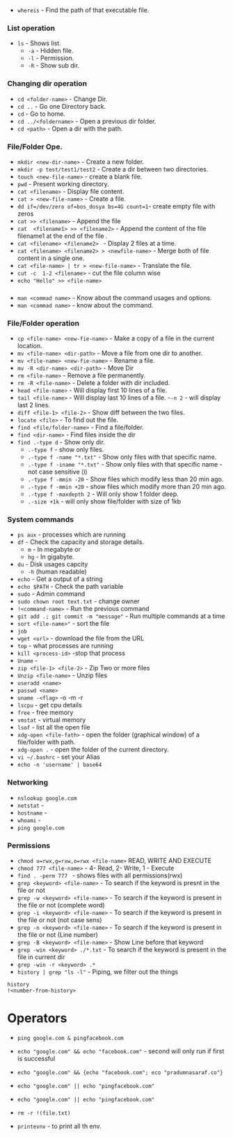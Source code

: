 - `whereis` - Find the path of that executable file.

### List operation
- `ls` - Shows list.
    - `-a` - Hidden file.
    - `-l` - Permission.
    - `-R` - Show sub dir.

### Changing dir operation
- `cd <folder-name>` - Change Dir.
- `cd ..` -   Go one Directory back.
- `cd` -    Go to home.
- `cd ../<foldername>` - Open a previous dir folder.
- `cd <path>` - Open a dir with the path.

### File/Folder Ope.
- `mkdir <new-dir-name>` - Create a new folder.
- `mkdir -p test/test1/test2` - Create a dir between two directories.
- `touch <new-file-name>` - create a blank file.
- `pwd` - Present working directory.
- `cat <filename>` - Display file content.
- `cat > <new-file-name>` - Create a file.
- `dd if=/dev/zero of=bos_dosya bs=4G count=1`- create empty file with zeros
- `cat >> <filename>` - Append the file
- `cat  <filename1> >> <filename2>` - Append the content of the file filename1 at the end of the file <filename2>.
- `cat <filename> <filename2> ` - Display 2 files at a time.
- `cat <filename> <filename2> > <newfile-name>` - Merge both of file content in a single one.
- `cat <file-name> | tr > <new-file-name>` - Translate the file.
- `cut -c  1-2 <filename>` - cut the file column wise
- `echo "Hello" >> <file-name>`

### 
- `man <commad name>` - Know about the command usages and options.
- `man <commad name>` - know about the command.

### File/Folder operation
- `cp <file-name> <new-fie-name>` - Make a copy of a file in the current location.
- `mv <file-name> <dir-path>` - Move a file from one dir to another.
- `mv <file-name> <new-fie-name>` - Rename a file.
- `mv -R <dir-name> <dir-path>` - Move Dir
- `rm <file-name>` - Remove a file permanently.
- `rm -R <file-name>` - Delete a folder with dir included.
- `head <file-name>` - Will display first 10 lines of a file.
- `tail <file-name>` - Will display last 10 lines of a file.
    -`-n 2` - will display last 2 lines.
- `diff <file-1> <file-2>` - Show diff between the two files.
- `locate <file>` - To find out the file.  
- `find <file/folder-name>` - Find a file/folder.
- `find <dir-name>` - Find files inside the dir
- `find .-type d` - Show only dir.
    - `.-type f` - show only files.
    - `.-type f -name "*.txt"` - Show only files with that specific name.
    - `.-type f -iname "*.txt"` - Show only files with that specific name - not case sensitive (i)
    - `.-type f -mmin -20` - Show files which modify less than 20 min ago.
    - `.-type f -mmin +20` - show files which modify more than 20 min ago.
    - `.-type f -maxdepth 2` - Will only show 1 folder deep.
    - `.-size +1k` - will only show file/folder with size of 1kb


### System commands
- `ps aux` - processes which are running
- `df` - Check the capacity and storage details.
    - `m` - In megabyte  or 
    - `hg` - In gigabyte.
- `du` - Disk usages capcity 
    - `-h` (human readable)
- `echo` - Get a output of a string
- `echo $PATH` - Check the path variable
- `sudo` - Admin command
- `sudo chown root text.txt` - change owner
- `!<command-name>` - Run the previous command
- `git add .; git commit -m "message"` - Run multiple commands at a time
- `sort <file-name>"` - sort the file
- `job`
- `wget <url>` - download the file from the URL
- `top` - what processes are running
- `kill <process-id>` -stop that process
- `Uname` -
- `zip <file-1> <file-2>` - Zip Two or more files
- `Unzip <file-name>` - Unzip files
- `useradd <name>`
- `passwd <name>`
- `uname -<flag>` -o -m -r
- `lscpu` - get cpu details
- `free` - free memory 
- `vmstat` - virtual memory
- `lsof` - list all the open file
- `xdg-open <file-fath>` - open the folder (graphical window) of a file/folder with path.
- `xdg-open .` - open the folder of the current directory.
- `vi ~/.bashrc` - set your Alias
- `echo -n 'username' | base64` 

### Networking
- `nslookup google.com` 
- `netstat` - 
- `hostname` - 
- `whoami` - 
- `ping google.com`


### Permissions
- `chmod u=rwx,g=rxw,o=rwx <file-name>` READ, WRITE AND EXECUTE
- `chmod 777 <file-name>` - 4- Read, 2- Write, 1 - Execute
- `find . -perm 777 ` - shows files with all permissions(rwx)
- `grep <keyword> <file-name>` - To search if the keyword is presnt in the file or not
- `grep -w <keyword> <file-name>` - To search if the keyword is present in the file or not (complete word)
- `grep -i <keyword> <file-name>` - To search if the keyword is present in the file or not (not case sens)
- `grep -n <keyword> <file-name>` - To search if the keyword is present in the file or not (Line number)
- `grep -B <keyword> <file-name>` - Show Line before that keyword
- `grep -win <keyword> ./*.txt` - To search if the keyword is present in the file in current dir
- `grep -win -r <keyword> .*` 
- `history | grep "ls -l"` - Piping, we filter out the things

```
history
!<number-from-history>
```

# Operators

- `ping google.com & pingfacebook.com`
- `echo "google.com" && echo "facebook.com"` - second will only run if first is successful
- `echo "google.com" && {echo "facebook.com"; eco "pradumnasaraf.co"}`
- `echo "google.com" || echo "pingfacebook.com"` 
- `echo "google.com" || echo "pingfacebook.com"` 
- `rm -r !(file.txt)`

- `printevnv` - to print all th env.
